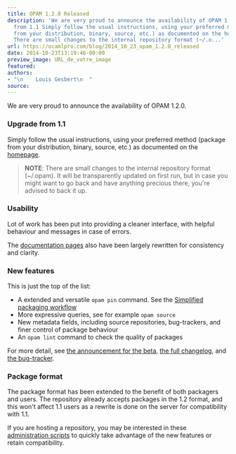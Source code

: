 ```yaml
---
title: OPAM 1.2.0 Released
description: 'We are very proud to announce the availability of OPAM 1.2.0. Upgrade
  from 1.1 Simply follow the usual instructions, using your preferred method (package
  from your distribution, binary, source, etc.) as documented on the homepage. NOTE:
  There are small changes to the internal repository format (~/.o...'
url: https://ocamlpro.com/blog/2014_10_23_opam_1.2.0_released
date: 2014-10-23T13:19:46-00:00
preview_image: URL_de_votre_image
featured:
authors:
- "\n    Louis Gesbert\n  "
source:
---
```


<p>We are very proud to announce the availability of OPAM 1.2.0.</p>
<h3>Upgrade from 1.1</h3>
<p>Simply follow the usual instructions, using your preferred method (package from
your distribution, binary, source, etc.) as documented on the
<a href="https://opam.ocaml.org/doc/Install.html">homepage</a>.</p>
<blockquote>
<p><strong>NOTE</strong>: There are small changes to the internal repository format (~/.opam).
It will be transparently updated on first run, but in case you might want to
go back and have anything precious there, you're advised to back it up.</p>
</blockquote>
<h3>Usability</h3>
<p>Lot of work has been put into providing a cleaner interface, with helpful
behaviour and messages in case of errors.</p>
<p>The <a href="https://opam.ocaml.org/doc/">documentation pages</a> also have been largely
rewritten for consistency and clarity.</p>
<h3>New features</h3>
<p>This is just the top of the list:</p>
<ul>
<li>A extended and versatile <code>opam pin</code> command. See the
<a href="https://ocamlpro.com/opam-1-2-pin">Simplified packaging workflow</a>
</li>
<li>More expressive queries, see for example <code>opam source</code>
</li>
<li>New metadata fields, including source repositories, bug-trackers, and finer
control of package behaviour
</li>
<li>An <code>opam lint</code> command to check the quality of packages
</li>
</ul>
<p>For more detail, see <a href="https://ocamlpro.com/opam-1-2-0-beta4">the announcement for the beta</a>,
<a href="https://raw.githubusercontent.com/ocaml/opam/1.2.0/CHANGES">the full changelog</a>,
and <a href="https://github.com/ocaml/opam/issues?q=label:%22Feature%20Wish%22%20milestone:1.2%20is:closed">the bug-tracker</a>.</p>
<h3>Package format</h3>
<p>The package format has been extended to the benefit of both packagers and users.
The repository already accepts packages in the 1.2 format, and this won't
affect 1.1 users as a rewrite is done on the server for compatibility with 1.1.</p>
<p>If you are hosting a repository, you may be interested in these
<a href="https://github.com/ocaml/opam/tree/master/admin-scripts">administration scripts</a>
to quickly take advantage of the new features or retain compatibility.</p>

